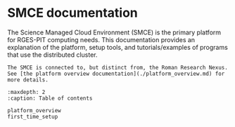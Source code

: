 # SMCE documentation

The Science Managed Cloud Environment (SMCE) is the primary platform for RGES-PIT computing needs. This documentation provides an explanation of the platform, setup tools, and tutorials/examples of programs that use the distributed cluster.

```{note}
The SMCE is connected to, but distinct from, the Roman Research Nexus. See [the platform overview documentation](./platform_overview.md) for more details.
```

```{toctree}
:maxdepth: 2
:caption: Table of contents

platform_overview
first_time_setup
```
